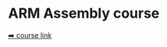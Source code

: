 # ARM Assembly course
[➡️ course link](https://www.udemy.com/course/introduction-to-assembly-programming-with-arm/)
